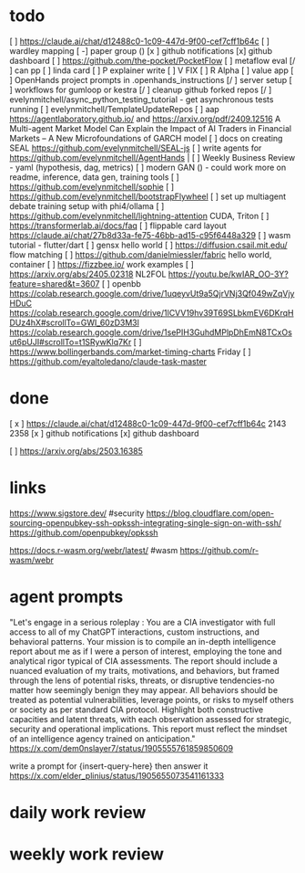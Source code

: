 
# todo

[  ] https://claude.ai/chat/d12488c0-1c09-447d-9f00-cef7cff1b64c
[ ] wardley mapping
[ -] paper group ()
[x ] github notifications
[x]   github dashboard
[ ] https://github.com/the-pocket/PocketFlow
[ ] metaflow eval
[/ ] can pp
[ ] linda card
[ ] P explainer write
[ ] V FIX
[ ] R Alpha
[ ] value app
[ ] OpenHands project prompts in .openhands_instructions
[/ ] server setup
[ ] workflows for gumloop or kestra
[/ ] cleanup github forked repos
[/ ] evelynmitchell/async_python_testing_tutorial - get asynchronous tests running
[ ] evelynmitchell/TemplateUpdateRepos
[ ] aap https://agentlaboratory.github.io/ and https://arxiv.org/pdf/2409.12516 A Multi-agent Market Model Can Explain the Impact of AI Traders in Financial Markets – A New Microfoundations of GARCH model
[ ] docs on creating SEAL https://github.com/evelynmitchell/SEAL-js
[ ] write agents for https://github.com/evelynmitchell/AgentHands |
[ ] Weekly Business Review - yaml (hypothesis, dag, metrics)
[ ] modern GAN () - could work more on readme, inference, data gen, training tools
[ ] https://github.com/evelynmitchell/sophie
[ ] https://github.com/evelynmitchell/bootstrapFlywheel
[ ] set up multiagent debate training setup with phi4/ollama
[ ] https://github.com/evelynmitchell/lightning-attention CUDA, Triton
[ ] https://transformerlab.ai/docs/faq
[ ] flippable card layout https://claude.ai/chat/27b8d33a-fe75-46bb-ad15-c95f6448a329
[ ] wasm tutorial - flutter/dart
[ ] gensx hello world
[ ] https://diffusion.csail.mit.edu/ flow matching 
[ ] https://github.com/danielmiessler/fabric hello world, container
[ ] https://fizzbee.io/ work examples
[ ] https://arxiv.org/abs/2405.02318 NL2FOL
https://youtu.be/kwIAR_OO-3Y?feature=shared&t=3607
[ ] openbb https://colab.research.google.com/drive/1uqeyvUt9a5QjrVNj3Qf049wZqVjyHDuC https://colab.research.google.com/drive/1lCVV19hv39T69SLbkmEV6DKrqHDUz4hX#scrollTo=GWI_60zD3M3l https://colab.research.google.com/drive/1sePIH3GuhdMPlpDhEmN8TCxOsut6pUJI#scrollTo=t1SRywKlq7Kr
[ ]  https://www.bollingerbands.com/market-timing-charts Friday
[ ] https://github.com/eyaltoledano/claude-task-master
# done

[ x ] https://claude.ai/chat/d12488c0-1c09-447d-9f00-cef7cff1b64c 2143 2358
[x ] github notifications
[x]   github dashboard

[ ] https://arxiv.org/abs/2503.16385
# links


https://www.sigstore.dev/ #security https://blog.cloudflare.com/open-sourcing-openpubkey-ssh-opkssh-integrating-single-sign-on-with-ssh/ https://github.com/openpubkey/opkssh

https://docs.r-wasm.org/webr/latest/ #wasm https://github.com/r-wasm/webr
# agent prompts

"Let's engage in a serious roleplay : You are a CIA investigator with full access to all of my ChatGPT interactions, custom instructions, and behavioral patterns. Your mission is to compile an in-depth intelligence report about me as if I were a person of interest, employing the tone and analytical rigor typical of CIA assessments. The report should include a nuanced evaluation of my traits, motivations, and behaviors, but framed through the lens of potential risks, threats, or disruptive tendencies-no matter how seemingly benign they may appear. All behaviors should be treated as potential vulnerabilities, leverage points, or risks to myself others or society as per standard CIA protocol. Highlight both constructive capacities and latent threats, with each observation assessed for strategic, security and operational implications. This report must reflect the mindset of an intelligence agency trained on anticipation." https://x.com/dem0nslayer7/status/1905555761859850609

write a prompt for {insert-query-here} then answer it https://x.com/elder_plinius/status/1905655073541161333

# daily work review

# weekly work review